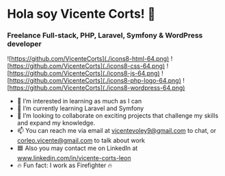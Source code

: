 # Hola soy Vicente Corts! 👋
### Freelance Full-stack, PHP, Laravel, Symfony & WordPress developer
![https://github.com/VicenteCorts](./icons8-html-64.png)
![https://github.com/VicenteCorts](./icons8-css-64.png)
![https://github.com/VicenteCorts](./icons8-js-64.png)
![https://github.com/VicenteCorts](./icons8-php-logo-64.png)
![https://github.com/VicenteCorts](./icons8-wordpress-64.png)

- 👀 I’m interested in learning as much as I can
- 🌱 I’m currently learning Laravel and Symfony
- 💞️ I’m looking to collaborate on exciting projects that challenge my skills and expand my knowledge.
- 📫 You can reach me via email at vicentevoley9@gmail.com to chat, or corleo.vicente@gmail.com to talk about work 
- 🟦 Also you may contact me on LinkedIn at www.linkedin.com/in/vicente-corts-leon
- 🔥 Fun fact: I work as Firefighter 🔥
